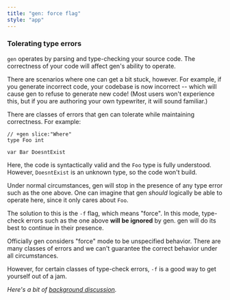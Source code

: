 ```yaml
---
title: "gen: force flag"
style: "app"
---
```


### Tolerating type errors

`gen` operates by parsing and type-checking your source code. The correctness of your code will affect gen's ability to operate.

There are scenarios where one can get a bit stuck, however. For example, if you generate incorrect code, your codebase is now incorrect -- which will cause gen to refuse to generate new code! (Most users won't experience this, but if you are authoring your own typewriter, it will sound familiar.)

There are classes of errors that gen can tolerate while maintaining correctness. For example:

	// +gen slice:"Where"
	type Foo int

	var Bar DoesntExist

Here, the code is syntactically valid and the `Foo` type is fully understood. However, `DoesntExist` is an unknown type, so the code won't build.

Under normal circumstances, gen will stop in the presence of any type error such as the one above. One can imagine that gen *should* logically be able to operate here, since it only cares about `Foo`.

The solution to this is the `-f` flag, which means "force". In this mode, type-check errors such as the one above **will be ignored** by gen. gen will do its best to continue in their presence.

Officially gen considers "force" mode to be unspecified behavior. There are many classes of errors and we can't guarantee the correct behavior under all circumstances.

However, for certain classes of type-check errors, `-f` is a good way to get yourself out of a jam.

*Here's a bit of [background discussion](https://github.com/clipperhouse/gen/issues/77).*
